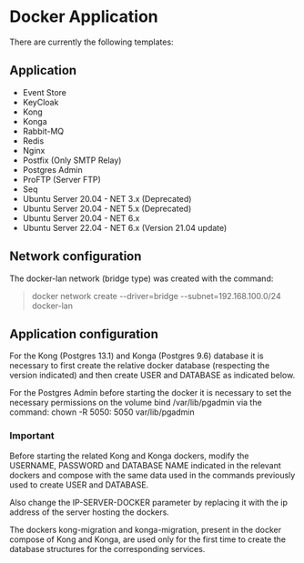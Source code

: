 # Docker Application

There are currently the following templates:

## Application

- Event Store
- KeyCloak
- Kong
- Konga
- Rabbit-MQ
- Redis
- Nginx
- Postfix (Only SMTP Relay)
- Postgres Admin
- ProFTP (Server FTP)
- Seq
- Ubuntu Server 20.04 - NET 3.x (Deprecated)
- Ubuntu Server 20.04 - NET 5.x (Deprecated)
- Ubuntu Server 20.04 - NET 6.x
- Ubuntu Server 22.04 - NET 6.x (Version 21.04 update)


## Network configuration

The docker-lan network (bridge type) was created with the command: 

> docker network create --driver=bridge --subnet=192.168.100.0/24 docker-lan


## Application configuration

For the Kong (Postgres 13.1) and Konga (Postgres 9.6) database it is necessary to first create the relative docker database (respecting the version indicated) and then create USER and DATABASE as indicated below.

For the Postgres Admin before starting the docker it is necessary to set the necessary permissions on the volume bind /var/lib/pgadmin via the command: chown -R 5050: 5050 var/lib/pgadmin


### Important

Before starting the related Kong and Konga dockers, modify the USERNAME, PASSWORD and DATABASE NAME indicated in the relevant dockers and compose with the same data used in the commands previously used to create USER and DATABASE.

Also change the IP-SERVER-DOCKER parameter by replacing it with the ip address of the server hosting the dockers. 

The dockers kong-migration and konga-migration, present in the docker compose of Kong and Konga, are used only for the first time to create the database structures for the corresponding services.
